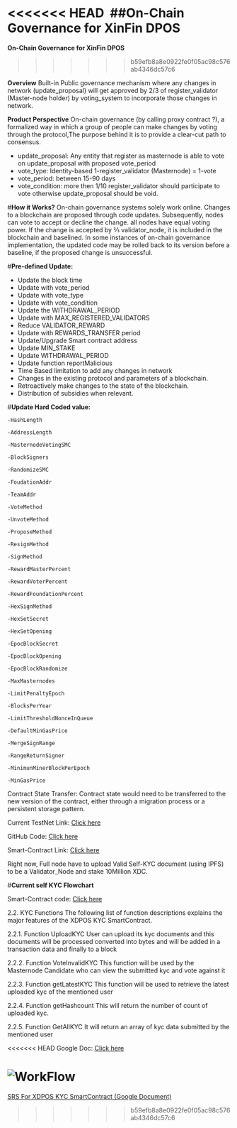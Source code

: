 ﻿<<<<<<< HEAD
﻿
##**On-Chain Governance for XinFin DPOS**
=======

**On-Chain Governance for XinFin DPOS**
>>>>>>> b59efb8a8e0922fe0f05ac98c576ab4346dc57c6

**Overview**
Built-in Public governance mechanism where any changes in network (update_proposal) will get approved by 2/3 of register_validator (Master-node holder) by voting_system to incorporate those changes in network.

**Product Perspective**
On-chain governance (by calling proxy contract ?), a formalized way in which a group of people can make changes by voting through the protocol,The purpose behind it is to provide a clear-cut path to consensus. 


* update_proposal: Any entity that register as  masternode is able to vote on update_proposal with proposed vote_period
* vote_type: Identity-based 1-register_validator (Masternode) = 1-vote
* vote_period: between 15-90 days
* vote_condition: more then 1/10 register_validator should participate to vote otherwise update_proposal should be void.


#**How it Works?**
On-chain governance systems solely work online. Changes to a blockchain are proposed through code updates. Subsequently, nodes can vote to accept or decline the change. all nodes have equal voting power.  If the change is accepted by ⅔ validator_node, it is included in the blockchain and baselined. In some instances of on-chain governance implementation, the updated code may be rolled back to its version before a baseline, if the proposed change is unsuccessful.


#**Pre-defined Update:**

* Update the block time
* Update with vote_period
* Update with vote_type
* Update with vote_condition
* Update the WITHDRAWAL_PERIOD 
* Update with MAX_REGISTERED_VALIDATORS 
* Reduce VALIDATOR_REWARD
* Update with REWARDS_TRANSFER period
* Update/Upgrade Smart contract address
* Update MIN_STAKE
* Update WITHDRAWAL_PERIOD 
* Update function reportMalicious 
* Time Based limitation to add any changes in network
* Changes in the existing protocol and parameters of a blockchain.
* Retroactively make changes to the state of the blockchain.
* Distribution of subsidies when relevant.


#**Update Hard Coded value:**

    -HashLength

    -AddressLength

    -MasternodeVotingSMC

    -BlockSigners

    -RandomizeSMC

    -FoudationAddr

    -TeamAddr

    -VoteMethod

    -UnvoteMethod

    -ProposeMethod

    -ResignMethod

    -SignMethod

    -RewardMasterPercent

    -RewardVoterPercent

    -RewardFoundationPercent

    -HexSignMethod

    -HexSetSecret

    -HexSetOpening 

    -EpocBlockSecret

    -EpocBlockOpening

    -EpocBlockRandomize

    -MaxMasternodes

    -LimitPenaltyEpoch

    -BlocksPerYear

    -LimitThresholdNonceInQueue

    -DefaultMinGasPrice

    -MergeSignRange

    -RangeReturnSigner

    -MinimunMinerBlockPerEpoch

    -MinGasPrice


Contract State Transfer: Contract state would need to be transferred to the new version of the contract, either through a migration process or a persistent storage pattern.

Current TestNet Link: [Click here](https://XinFin.Network)

GitHub Code: [Click here](https://github.com/XinFinOrg/XDPoS-TestNet-Apothem)

Smart-Contract Link: [Click here](https://github.com/XinFinOrg/XDPoS-TestNet-Apothem/tree/master/contracts)

Right now, Full node have to upload Valid Self-KYC document (using IPFS) to be a Validator_Node and stake 10Million XDC.

#**Current self KYC Flowchart**

Smart-Contract code: [Click here](https://github.com/XinFinOrg/XDPoS-TestNet-Apothem/blob/master/contracts/validator/contract/XDCValidator.sol)


2.2. KYC Functions
The following list of function descriptions explains the major features of the XDPOS KYC SmartContract.

2.2.1.  Function UploadKYC
User can upload its kyc documents and this documents will be processed converted into bytes and will be added in a transaction data  and finally to a block

2.2.2.  Function VoteInvalidKYC
This function will be used by the Masternode Candidate who can view the submitted kyc and vote against it 	

2.2.3.  Function getLatestKYC
This function will be used to retrieve the latest  uploaded kyc of the mentioned user 

2.2.4.  Function getHashcount 
This will return the number of count of uploaded kyc.

2.2.5.  Function GetAllKYC
It will return an array of kyc data submitted by the mentioned user 


<<<<<<< HEAD
Google Doc: [Click here](https://docs.google.com/document/d/1GagNsOJaNgMj7UTMsUSKyJ_rBX9MjyDD5abd6dp1eOM/edit?usp=sharing_eil&ts=5c778823)

![WorkFlow](/assets/flow.jpg)
=======
[SRS For XDPOS KYC SmartContract (Google Document)](https://docs.google.com/document/d/1GagNsOJaNgMj7UTMsUSKyJ_rBX9MjyDD5abd6dp1eOM/edit?usp=sharing_eil&ts=5c778823)
>>>>>>> b59efb8a8e0922fe0f05ac98c576ab4346dc57c6
